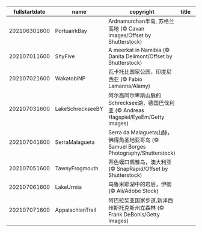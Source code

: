 |fullstartdate|name|copyright|title|image|
|--|--|--|--|--|
202106301600|PortuairkBay|Ardnamurchan半岛, 苏格兰高地 (© Cavan Images/Offset by Shutterstock)||![](/zh-CN/2021/07/202106301600PortuairkBay.jpg)|
202107011600|ShyFive|A meerkat in Namibia (© Danita Delimont/Offset by Shutterstock)||![](/zh-CN/2021/07/202107011600ShyFive.jpg)|
202107021600|WakatobiNP|瓦卡托比国家公园，印度尼西亚 (© Fabio Lamanna/Alamy)||![](/zh-CN/2021/07/202107021600WakatobiNP.jpg)|
202107031600|LakeSchreckseeBY|阿尔高阿尔卑斯山脉的Schrecksee湖，德国巴伐利亚 (© Andreas Hagspiel/EyeEm/Getty Images)||![](/zh-CN/2021/07/202107031600LakeSchreckseeBY.jpg)|
202107041600|SerraMalagueta|Serra da Malagueta山脉，佛得角圣地亚哥岛 (© Samuel Borges Photography/Shutterstock)||![](/zh-CN/2021/07/202107041600SerraMalagueta.jpg)|
202107051600|TawnyFrogmouth|茶色蟆口鸱雏鸟，澳大利亚 (© SnapRapid/Offset by Shutterstock)||![](/zh-CN/2021/07/202107051600TawnyFrogmouth.jpg)|
202107061600|LakeUrmia|乌鲁米耶湖中的岩层，伊朗 (© Ali/Adobe Stock)||![](/zh-CN/2021/07/202107061600LakeUrmia.jpg)|
202107071600|AppalachianTrail|阿巴拉契亚国家步道,新泽西州斯托克斯州立森林 (© Frank DeBonis/Getty Images)||![](/zh-CN/2021/07/202107071600AppalachianTrail.jpg)|
